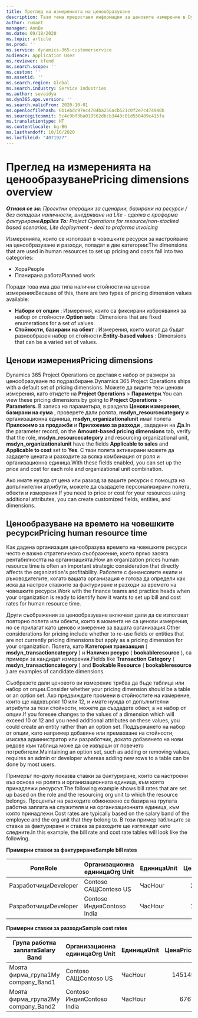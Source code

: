 ```yaml
---
title: Преглед на измеренията на ценообразуване
description: Тази тема предоставя информация за ценовите измерение в Dynamics 365 Project Operations.
author: rumant
manager: AnnBe
ms.date: 09/18/2020
ms.topic: article
ms.prod: ''
ms.service: dynamics-365-customerservice
audience: Application User
ms.reviewer: kfend
ms.search.scope: ''
ms.custom: ''
ms.assetid: ''
ms.search.region: Global
ms.search.industry: Service industries
ms.author: suvaidya
ms.dyn365.ops.version: ''
ms.search.validFrom: 2020-10-01
ms.openlocfilehash: 6b1ebdc97ec4704ba256acb521c0f2e7c474940b
ms.sourcegitcommit: 5c4c9bf3ba018562d6cb3443c01d550489c415fa
ms.translationtype: HT
ms.contentlocale: bg-BG
ms.lasthandoff: 10/16/2020
ms.locfileid: "4071927"
---
```

# <a name="pricing-dimensions-overview"></a><span data-ttu-id="048f7-103">Преглед на измеренията на ценообразуване</span><span class="sxs-lookup"><span data-stu-id="048f7-103">Pricing dimensions overview</span></span>

<span data-ttu-id="048f7-104">_**Отнася се за:** Проектни операции за сценарии, базирани на ресурси / без складови наличности, внедряване на Lite - сделка с проформа фактуриране_</span><span class="sxs-lookup"><span data-stu-id="048f7-104">_**Applies To:** Project Operations for resource/non-stocked based scenarios, Lite deployment - deal to proforma invoicing_</span></span>

<span data-ttu-id="048f7-105">Измеренията, които се използват в човешките ресурси за настройване на ценообразуване и разходи, попадат в две категории:</span><span class="sxs-lookup"><span data-stu-id="048f7-105">The dimensions that are used in human resources to set up pricing and costs fall into two categories:</span></span>

- <span data-ttu-id="048f7-106">Хора</span><span class="sxs-lookup"><span data-stu-id="048f7-106">People</span></span>
- <span data-ttu-id="048f7-107">Планирана работа</span><span class="sxs-lookup"><span data-stu-id="048f7-107">Planned work</span></span>

<span data-ttu-id="048f7-108">Поради това има два типа налични стойности на ценови измерения:</span><span class="sxs-lookup"><span data-stu-id="048f7-108">Because of this, there are two types of pricing dimension values available:</span></span>

- <span data-ttu-id="048f7-109">**Набори от опции** : Измерения, които са фиксирани изброявания за набор от стойности.</span><span class="sxs-lookup"><span data-stu-id="048f7-109">**Option sets** : Dimensions that are fixed enumerations for a set of values.</span></span>
- <span data-ttu-id="048f7-110">**Стойности, базирани на обект** : Измерения, които могат да бъдат разнообразен набор от стойности.</span><span class="sxs-lookup"><span data-stu-id="048f7-110">**Entity-based values** : Dimensions that can be a varied set of values.</span></span>

## <a name="pricing-dimensions"></a><span data-ttu-id="048f7-111">Ценови измерения</span><span class="sxs-lookup"><span data-stu-id="048f7-111">Pricing dimensions</span></span>

<span data-ttu-id="048f7-112">Dynamics 365 Project Operations се доставя с набор от размери за ценообразуване по подразбиране.</span><span class="sxs-lookup"><span data-stu-id="048f7-112">Dynamics 365 Project Operations ships with a default set of pricing dimensions.</span></span> <span data-ttu-id="048f7-113">Можете да видите тези ценови измерения, като отидете на **Project Operations** > **Параметри**.</span><span class="sxs-lookup"><span data-stu-id="048f7-113">You can view these pricing dimensions by going to **Project Operations** > **Parameters**.</span></span> <span data-ttu-id="048f7-114">В записа на параметъра, в раздела **Ценови измерения, базирани на сума** , проверете дали ролята, **msdyn_resourcecategory** и организационна единица, **msdyn_organizationalunit** имат полета **Приложимо за продажби** и **Приложимо за разходи** , зададени на **Да**.</span><span class="sxs-lookup"><span data-stu-id="048f7-114">In the parameter record, on the **Amount-based pricing dimensions** tab, verify that the role, **msdyn_resourcecategory** and resourcing organizational unit, **msdyn_organizationalunit** have the fields **Applicable to sales** and **Applicable to cost** set to **Yes**.</span></span> <span data-ttu-id="048f7-115">С тази полета активирани можете да зададете цената и разходите за всяка комбинация от роля и организационна единица.</span><span class="sxs-lookup"><span data-stu-id="048f7-115">With these fields enabled, you can set up the price and cost for each role and organizational unit combination.</span></span>

<span data-ttu-id="048f7-116">Ако имате нужда от цена или разход за вашите ресурси с помощта на допълнителни атрибути, можете да създадете персонализирани полета, обекти и измерения.</span><span class="sxs-lookup"><span data-stu-id="048f7-116">If you need to price or cost for your resources using additional attributes, you can create customized fields, entities, and dimensions.</span></span>

## <a name="pricing-human-resource-time"></a><span data-ttu-id="048f7-117">Ценообразуване на времето на човешките ресурси</span><span class="sxs-lookup"><span data-stu-id="048f7-117">Pricing human resource time</span></span>
<span data-ttu-id="048f7-118">Как дадена организация ценообразува времето на човешките ресурси често е важно стратегическо съображение, което пряко засяга рентабилността на организацията.</span><span class="sxs-lookup"><span data-stu-id="048f7-118">How an organization prices human resource time is often an important strategic consideration that directly affects the organization's profitability.</span></span> <span data-ttu-id="048f7-119">Работете с финансовите екипи и ръководителите, когато вашата организация е готова да определи как иска да настрои ставките за фактуриране и разходи за времето на човешките ресурси.</span><span class="sxs-lookup"><span data-stu-id="048f7-119">Work with the finance teams and practice heads when your organization is ready to identify how it wants to set up bill and cost rates for human resource time.</span></span>

<span data-ttu-id="048f7-120">Други съображения за ценообразуване включват дали да се използват повторно полета или обекти, които в момента не са ценови измерения, но се прилагат като ценово измерение за вашата организация.</span><span class="sxs-lookup"><span data-stu-id="048f7-120">Other considerations for pricing include whether to re-use fields or entities that are not currently pricing dimensions but apply as a pricing dimension for your organization.</span></span> <span data-ttu-id="048f7-121">Полета, като **Категория транзакция** ( **msdyn_transactioncategory** ) и **Наличен ресурс** ( **bookableresource** ), са примери за кандидат измерения.</span><span class="sxs-lookup"><span data-stu-id="048f7-121">Fields like **Transaction Category** ( **msdyn_transactioncategory** ) and **Bookable Resource** ( **bookableresource** ) are examples of candidate dimensions.</span></span> 

<span data-ttu-id="048f7-122">Съобразете дали ценовото ви измерение трябва да бъде таблица или набор от опции.</span><span class="sxs-lookup"><span data-stu-id="048f7-122">Consider whether your pricing dimension should be a table or an option set.</span></span> <span data-ttu-id="048f7-123">Ако предвиждате промени в стойностите на измерение, които ще надхвърлят 10 или 12, и имате нужда от допълнителни атрибути за тези стойности, можете да създадете обект, а не набор от опции.</span><span class="sxs-lookup"><span data-stu-id="048f7-123">If you foresee changes to the values of a dimension which will exceed 10 or 12 and you need additional attributes on these values, you could create an entity rather than an option set.</span></span> <span data-ttu-id="048f7-124">Поддържането на набор от опции, като например добавяне или премахване на стойности, изисква администратор или разработчик, докато добавянето на нови редове към таблица може да се извърши от повечето потребители.</span><span class="sxs-lookup"><span data-stu-id="048f7-124">Maintaining an option set, such as adding or removing values, requires an admin or developer whereas adding new rows to a table can be done by most users.</span></span>

<span data-ttu-id="048f7-125">Примерът по-долу показва ставки за фактуриране, които са настроени въз основа на ролята и организационната единица, към която принадлежи ресурсът.</span><span class="sxs-lookup"><span data-stu-id="048f7-125">The following example shows bill rates that are set up based on the role and the resourcing org unit to which the resource belongs.</span></span> <span data-ttu-id="048f7-126">Процентът на разходите обикновено се базира на групата работна заплата на служителя и на организационната единица, към която принадлежи.</span><span class="sxs-lookup"><span data-stu-id="048f7-126">Cost rates are typically based on the salary band of the employee and the org unit that they belong to.</span></span> <span data-ttu-id="048f7-127">В този пример таблиците за ставка за фактуриране и ставка за разходите ще изглеждат като следните.</span><span class="sxs-lookup"><span data-stu-id="048f7-127">In this example, the bill rate and cost rate tables will look like the following.</span></span>

<span data-ttu-id="048f7-128">**Примерни ставки за фактуриране**</span><span class="sxs-lookup"><span data-stu-id="048f7-128">**Sample bill rates**</span></span>

| <span data-ttu-id="048f7-129">Роля</span><span class="sxs-lookup"><span data-stu-id="048f7-129">Role</span></span>        | <span data-ttu-id="048f7-130">Организационна единица</span><span class="sxs-lookup"><span data-stu-id="048f7-130">Org Unit</span></span>    |<span data-ttu-id="048f7-131">Единица</span><span class="sxs-lookup"><span data-stu-id="048f7-131">Unit</span></span>      |<span data-ttu-id="048f7-132">Цена</span><span class="sxs-lookup"><span data-stu-id="048f7-132">Price</span></span>      |<span data-ttu-id="048f7-133">Валута</span><span class="sxs-lookup"><span data-stu-id="048f7-133">Currency</span></span>  |
| ------------|-------------|----------|----------:|----------|
| <span data-ttu-id="048f7-134">Разработчици</span><span class="sxs-lookup"><span data-stu-id="048f7-134">Developer</span></span>   | <span data-ttu-id="048f7-135">Contoso САЩ</span><span class="sxs-lookup"><span data-stu-id="048f7-135">Contoso US</span></span>  |<span data-ttu-id="048f7-136">Час</span><span class="sxs-lookup"><span data-stu-id="048f7-136">Hour</span></span> | <span data-ttu-id="048f7-137">200</span><span class="sxs-lookup"><span data-stu-id="048f7-137">200</span></span>|<span data-ttu-id="048f7-138">USD</span><span class="sxs-lookup"><span data-stu-id="048f7-138">USD</span></span>     |
| <span data-ttu-id="048f7-139">Разработчици</span><span class="sxs-lookup"><span data-stu-id="048f7-139">Developer</span></span>   | <span data-ttu-id="048f7-140">Contoso Индия</span><span class="sxs-lookup"><span data-stu-id="048f7-140">Contoso India</span></span> |<span data-ttu-id="048f7-141">Час</span><span class="sxs-lookup"><span data-stu-id="048f7-141">Hour</span></span>|   <span data-ttu-id="048f7-142">112</span><span class="sxs-lookup"><span data-stu-id="048f7-142">112</span></span>|<span data-ttu-id="048f7-143">USD</span><span class="sxs-lookup"><span data-stu-id="048f7-143">USD</span></span>     |


<span data-ttu-id="048f7-144">**Примерни ставки за разходи**</span><span class="sxs-lookup"><span data-stu-id="048f7-144">**Sample cost rates**</span></span>

| <span data-ttu-id="048f7-145">Група работна заплата</span><span class="sxs-lookup"><span data-stu-id="048f7-145">Salary Band</span></span>     | <span data-ttu-id="048f7-146">Организационна единица</span><span class="sxs-lookup"><span data-stu-id="048f7-146">Org Unit</span></span>    |<span data-ttu-id="048f7-147">Единица</span><span class="sxs-lookup"><span data-stu-id="048f7-147">Unit</span></span>      |<span data-ttu-id="048f7-148">Цена</span><span class="sxs-lookup"><span data-stu-id="048f7-148">Price</span></span>      |<span data-ttu-id="048f7-149">Валута</span><span class="sxs-lookup"><span data-stu-id="048f7-149">Currency</span></span>  |
| ----------------|-------------|----------|----------:|----------|
| <span data-ttu-id="048f7-150">Моята фирма_група1</span><span class="sxs-lookup"><span data-stu-id="048f7-150">My company_Band1</span></span> | <span data-ttu-id="048f7-151">Contoso САЩ</span><span class="sxs-lookup"><span data-stu-id="048f7-151">Contoso US</span></span>  |<span data-ttu-id="048f7-152">Час</span><span class="sxs-lookup"><span data-stu-id="048f7-152">Hour</span></span> | <span data-ttu-id="048f7-153">145</span><span class="sxs-lookup"><span data-stu-id="048f7-153">145</span></span>|<span data-ttu-id="048f7-154">USD</span><span class="sxs-lookup"><span data-stu-id="048f7-154">USD</span></span>     |
| <span data-ttu-id="048f7-155">Моята фирма_група2</span><span class="sxs-lookup"><span data-stu-id="048f7-155">My company_Band2</span></span> | <span data-ttu-id="048f7-156">Contoso Индия</span><span class="sxs-lookup"><span data-stu-id="048f7-156">Contoso India</span></span> |<span data-ttu-id="048f7-157">Час</span><span class="sxs-lookup"><span data-stu-id="048f7-157">Hour</span></span>|   <span data-ttu-id="048f7-158">67</span><span class="sxs-lookup"><span data-stu-id="048f7-158">67</span></span>|<span data-ttu-id="048f7-159">USD</span><span class="sxs-lookup"><span data-stu-id="048f7-159">USD</span></span>     |
